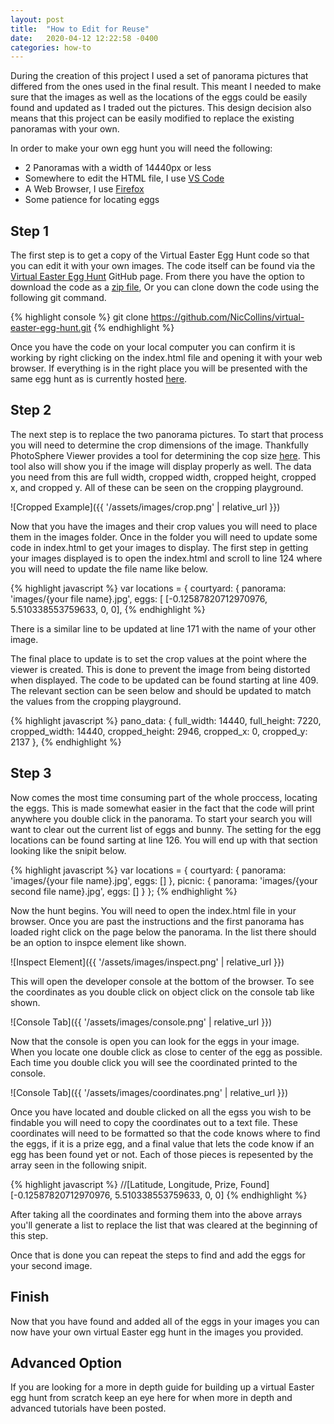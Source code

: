 ```yaml
---
layout: post
title:  "How to Edit for Reuse"
date:   2020-04-12 12:22:58 -0400
categories: how-to
---
```

During the creation of this project I used a set of panorama pictures that differed from the ones used in the final result. This meant I needed to make sure that the images as well as the locations of the eggs could be easily found and updated as I traded out the pictures. This design decision also means that this project can be easily modified to replace the existing panoramas with your own.

In order to make your own egg hunt you will need the following:
* 2 Panoramas with a width of 14440px or less
* Somewhere to edit the HTML file, I use [VS Code][vs-link]
* A Web Browser, I use [Firefox][firefox-link]
* Some patience for locating eggs

## Step 1

The first step is to get a copy of the Virtual Easter Egg Hunt code so that you can edit it with your own images. The code itself can be found via the [Virtual Easter Egg Hunt][egg-hunt-gh] GitHub page. From there you have the option to download the code as a [zip file][egg-hunt-zip], Or you can clone down the code using the following git command.

{% highlight console %}
git clone https://github.com/NicCollins/virtual-easter-egg-hunt.git
{% endhighlight %}

Once you have the code on your local computer you can confirm it is working by right clicking on the index.html file and opening it with your web browser. If everything is in the right place you will be presented with the same egg hunt as is currently hosted [here][egg-hunt-link].

## Step 2

The next step is to replace the two panorama pictures. To start that process you will need to determine the crop dimensions of the image. Thankfully PhotoSphere Viewer provides a tool for determining the cop size [here][psv-crop-link]. This tool also will show you if the image will display properly as well. The data you need from this are full width, cropped width, cropped height, cropped x, and cropped y. All of these can be seen on the cropping playground.

![Cropped Example]({{ '/assets/images/crop.png' | relative_url }})

Now that you have the images and their crop values you will need to place them in the images folder. Once in the folder you will need to update some code in index.html to get your images to display. The first step in getting your images displayed is to open the index.html and scroll to line 124 where you will need to update the file name like below.

{% highlight javascript %}
var locations = {
        courtyard: {
            panorama: 'images/{your file name}.jpg',
            eggs: [
                [-0.12587820712970976, 5.510338553759633, 0, 0],
{% endhighlight %}

There is a similar line to be updated at line 171 with the name of your other image.

The final place to update is to set the crop values at the point where the viewer is created. This is done to prevent the image from being distorted when displayed. The code to be updated can be found starting at line 409. The relevant section can be seen below and should be updated to match the values from the cropping playground.

{% highlight javascript %}
pano_data: {
            full_width: 14440,
            full_height: 7220,
            cropped_width: 14440,
            cropped_height: 2946,
            cropped_x: 0,
            cropped_y: 2137
          },
{% endhighlight %}

## Step 3

Now comes the most time consuming part of the whole proccess, locating the eggs. This is made somewhat easier in the fact that the code will print anywhere you double click in the panorama. To start your search you will want to clear out the current list of eggs and bunny. The setting for the egg locations can be found sarting at line 126. You will end up with that section looking like the snipit below.

{% highlight javascript %}
var locations = {
      courtyard: {
          panorama: 'images/{your file name}.jpg',
          eggs: []
      },
      picnic: {
          panorama: 'images/{your second file name}.jpg',
          eggs: []
      }
  };
{% endhighlight %}

Now the hunt begins. You will need to open the index.html file in your browser. Once you are past the instructions and the first panorama has loaded right click on the page below the panorama. In the list there should be an option to inspce element like shown.

![Inspect Element]({{ '/assets/images/inspect.png' | relative_url }})

This will open the developer console at the bottom of the browser. To see the coordinates as you double click on object click on the console tab like shown.

![Console Tab]({{ '/assets/images/console.png' | relative_url }})

Now that the console is open you can look for the eggs in your image. When you locate one double click as close to center of the egg as possible. Each time you double click you will see the coordinated printed to the console.

![Console Tab]({{ '/assets/images/coordinates.png' | relative_url }})

Once you have located and double clicked on all the egss you wish to be findable you will need to copy the coordinates out to a text file. These coordinates will need to be formatted so that the code knows where to find the eggs, if it is a prize egg, and a final value that lets the code know if an egg has been found yet or not. Each of those pieces is repesented by the array seen in the following snipit.

{% highlight javascript %}
//[Latitude, Longitude, Prize, Found]
[-0.12587820712970976, 5.510338553759633, 0, 0]
{% endhighlight %}

After taking all the coordinates and forming them into the above arrays you'll generate a list to replace the list that was cleared at the beginning of this step.

Once that is done you can repeat the steps to find and add the eggs for your second image.

## Finish

Now that you have found and added all of the eggs in your images you can now have your own virtual Easter egg hunt in the images you provided.

## Advanced Option

If you are looking for a more in depth guide for building up a virtual Easter egg hunt from scratch keep an eye here for when more in depth and advanced tutorials have been posted.

[egg-hunt-gh]: https://github.com/NicCollins/virtual-easter-egg-hunt
[egg-hunt-zip]: https://github.com/NicCollins/virtual-easter-egg-hunt/archive/master.zip
[egg-hunt-link]: http://mt-tabor-baptist-church-egghunt.s3-website-us-east-1.amazonaws.com/
[vs-link]: https://code.visualstudio.com/
[firefox-link]: https://www.mozilla.org/en-US/firefox/
[psv-crop-link]: https://photo-sphere-viewer.js.org/crop.html